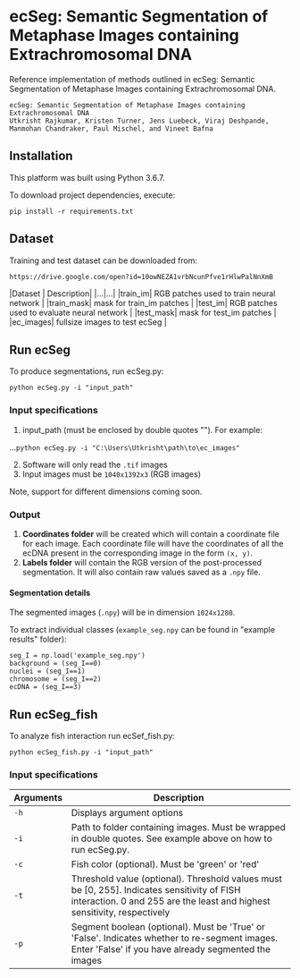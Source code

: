 # ecSeg: Semantic Segmentation of Metaphase Images containing Extrachromosomal DNA

Reference implementation of methods outlined in ecSeg: Semantic Segmentation of Metaphase Images containing Extrachromosomal DNA.
```
ecSeg: Semantic Segmentation of Metaphase Images containing Extrachromosomal DNA
Utkrisht Rajkumar, Kristen Turner, Jens Luebeck, Viraj Deshpande, Manmohan Chandraker, Paul Mischel, and Vineet Bafna
```

## Installation
This platform was built using Python 3.6.7. 

To download project dependencies, execute: 

```
pip install -r requirements.txt
```

## Dataset
Training and test dataset can be downloaded from:
```
https://drive.google.com/open?id=10owNEZA1vrbNcunPfve1rHlwPalNnXmB
```

|Dataset | Description|
|...|...|
|train_im| RGB patches used to train neural network |
|train_mask| mask for train_im patches |
|test_im|  RGB patches used to evaluate neural network |
|test_mask| mask for test_im patches |
|ec_images| fullsize images to test ecSeg |


## Run ecSeg
To produce segmentations, run ecSeg.py:
```
python ecSeg.py -i "input_path"
```

### Input specifications
1. input_path (must be enclosed by double quotes ""). For example: 

...`python ecSeg.py -i "C:\Users\Utkrisht\path\to\ec_images"`


2. Software will only read the `.tif` images
3. Input images must be `1040x1392x3` (RGB images)

Note, support for different dimensions coming soon.

### Output 
1. **Coordinates folder** will be created which will contain a coordinate file for each image. Each coordinate file will have the coordinates of all the ecDNA present in the corresponding image in the form `(x, y)`.
2.  **Labels folder** will contain the RGB version of the post-processed segmentation. It will also contain raw values saved as a `.npy` file.

#### Segmentation details

The segmented images (`.npy`) will be in dimension `1024x1280`.

To extract individual classes (`example_seg.npy` can be found in "example results" folder):

```
seg_I = np.load('example_seg.npy')
background = (seg_I==0)
nuclei = (seg_I==1)
chromosome = (seg_I==2)
ecDNA = (seg_I==3)
```

## Run ecSeg_fish
To analyze fish interaction run ecSef_fish.py:
```
python ecSeg_fish.py -i "input_path"
```

### Input specifications

Arguments | Description 
---| ---|
`-h` | Displays argument options
`-i` | Path to folder containing images. Must be wrapped in double quotes. See example above on how to run ecSeg.py.
`-c` | Fish color (optional). Must be 'green' or 'red'
`-t` | Threshold value (optional). Threshold values must be [0, 255]. Indicates sensitivity of FISH interaction. 0 and 255 are the least and highest sensitivity, respectively
`-p` | Segment boolean (optional). Must be 'True' or 'False'. Indicates whether to re-segment images. Enter 'False' if you have already segmented the images

